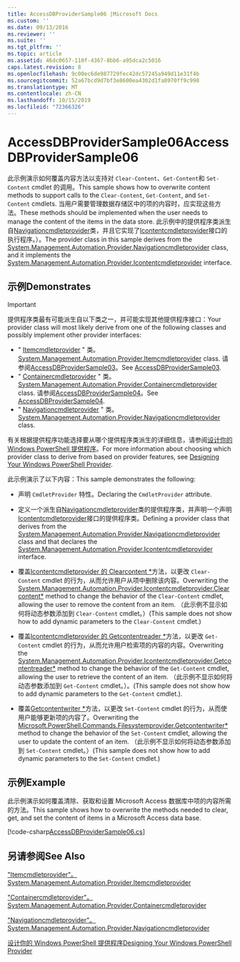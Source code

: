 ```yaml
---
title: AccessDBProviderSample06 |Microsoft Docs
ms.custom: ''
ms.date: 09/13/2016
ms.reviewer: ''
ms.suite: ''
ms.tgt_pltfrm: ''
ms.topic: article
ms.assetid: 46dc0657-110f-4367-8bb6-a95dca2c5016
caps.latest.revision: 8
ms.openlocfilehash: 9c00ec6de987729fec42dc57245a949d11e31f4b
ms.sourcegitcommit: 52a67bcd9d7bf3e8600ea4302d1fa8970ff9c998
ms.translationtype: MT
ms.contentlocale: zh-CN
ms.lasthandoff: 10/15/2019
ms.locfileid: "72366326"
---
```

# <a name="accessdbprovidersample06"></a><span data-ttu-id="b3158-102">AccessDBProviderSample06</span><span class="sxs-lookup"><span data-stu-id="b3158-102">AccessDBProviderSample06</span></span>

<span data-ttu-id="b3158-103">此示例演示如何覆盖内容方法以支持对 `Clear-Content`、`Get-Content`和 `Set-Content` cmdlet 的调用。</span><span class="sxs-lookup"><span data-stu-id="b3158-103">This sample shows how to overwrite content methods to support calls to the `Clear-Content`, `Get-Content`, and `Set-Content` cmdlets.</span></span> <span data-ttu-id="b3158-104">当用户需要管理数据存储区中的项的内容时，应实现这些方法。</span><span class="sxs-lookup"><span data-stu-id="b3158-104">These methods should be implemented when the user needs to manage the content of the items in the data store.</span></span> <span data-ttu-id="b3158-105">此示例中的提供程序类派生自[Navigationcmdletprovider](/dotnet/api/System.Management.Automation.Provider.NavigationCmdletProvider)类，并且它实现了[Icontentcmdletprovider](/dotnet/api/System.Management.Automation.Provider.IContentCmdletProvider)接口的执行程序。）。</span><span class="sxs-lookup"><span data-stu-id="b3158-105">The provider class in this sample derives from the [System.Management.Automation.Provider.Navigationcmdletprovider](/dotnet/api/System.Management.Automation.Provider.NavigationCmdletProvider) class, and it implements the [System.Management.Automation.Provider.Icontentcmdletprovider](/dotnet/api/System.Management.Automation.Provider.IContentCmdletProvider) interface.</span></span>

## <a name="demonstrates"></a><span data-ttu-id="b3158-106">示例</span><span class="sxs-lookup"><span data-stu-id="b3158-106">Demonstrates</span></span>

> [!IMPORTANT]
> <span data-ttu-id="b3158-107">提供程序类最有可能派生自以下类之一，并可能实现其他提供程序接口：</span><span class="sxs-lookup"><span data-stu-id="b3158-107">Your provider class will most likely derive from one of the following classes and possibly implement other provider interfaces:</span></span>
>
> -   <span data-ttu-id="b3158-108">" [Itemcmdletprovider](/dotnet/api/System.Management.Automation.Provider.ItemCmdletProvider) " 类。</span><span class="sxs-lookup"><span data-stu-id="b3158-108">[System.Management.Automation.Provider.Itemcmdletprovider](/dotnet/api/System.Management.Automation.Provider.ItemCmdletProvider) class.</span></span> <span data-ttu-id="b3158-109">请参阅[AccessDBProviderSample03](./accessdbprovidersample03.md)。</span><span class="sxs-lookup"><span data-stu-id="b3158-109">See [AccessDBProviderSample03](./accessdbprovidersample03.md).</span></span>
> -   <span data-ttu-id="b3158-110">" [Containercmdletprovider](/dotnet/api/System.Management.Automation.Provider.ContainerCmdletProvider) " 类。</span><span class="sxs-lookup"><span data-stu-id="b3158-110">[System.Management.Automation.Provider.Containercmdletprovider](/dotnet/api/System.Management.Automation.Provider.ContainerCmdletProvider) class.</span></span> <span data-ttu-id="b3158-111">请参阅[AccessDBProviderSample04](./accessdbprovidersample04.md)。</span><span class="sxs-lookup"><span data-stu-id="b3158-111">See [AccessDBProviderSample04](./accessdbprovidersample04.md).</span></span>
> -   <span data-ttu-id="b3158-112">" [Navigationcmdletprovider](/dotnet/api/System.Management.Automation.Provider.NavigationCmdletProvider) " 类。</span><span class="sxs-lookup"><span data-stu-id="b3158-112">[System.Management.Automation.Provider.Navigationcmdletprovider](/dotnet/api/System.Management.Automation.Provider.NavigationCmdletProvider) class.</span></span>
>
> <span data-ttu-id="b3158-113">有关根据提供程序功能选择要从哪个提供程序类派生的详细信息，请参阅[设计你的 Windows PowerShell 提供程序](./provider-types.md)。</span><span class="sxs-lookup"><span data-stu-id="b3158-113">For more information about choosing which provider class to derive from based on provider features, see [Designing Your Windows PowerShell Provider](./provider-types.md).</span></span>

<span data-ttu-id="b3158-114">此示例演示了以下内容：</span><span class="sxs-lookup"><span data-stu-id="b3158-114">This sample demonstrates the following:</span></span>

- <span data-ttu-id="b3158-115">声明 `CmdletProvider` 特性。</span><span class="sxs-lookup"><span data-stu-id="b3158-115">Declaring the `CmdletProvider` attribute.</span></span>

- <span data-ttu-id="b3158-116">定义一个派生自[Navigationcmdletprovider](/dotnet/api/System.Management.Automation.Provider.NavigationCmdletProvider)类的提供程序类，并声明一个声明[Icontentcmdletprovider](/dotnet/api/System.Management.Automation.Provider.IContentCmdletProvider)接口的提供程序类。</span><span class="sxs-lookup"><span data-stu-id="b3158-116">Defining a provider class that derives from the [System.Management.Automation.Provider.Navigationcmdletprovider](/dotnet/api/System.Management.Automation.Provider.NavigationCmdletProvider) class and that declares the [System.Management.Automation.Provider.Icontentcmdletprovider](/dotnet/api/System.Management.Automation.Provider.IContentCmdletProvider) interface.</span></span>

- <span data-ttu-id="b3158-117">覆盖[Icontentcmdletprovider 的 Clearcontent \*](/dotnet/api/System.Management.Automation.Provider.IContentCmdletProvider.ClearContent)方法，以更改 `Clear-Content` cmdlet 的行为，从而允许用户从项中删除该内容。</span><span class="sxs-lookup"><span data-stu-id="b3158-117">Overwriting the [System.Management.Automation.Provider.Icontentcmdletprovider.Clearcontent\*](/dotnet/api/System.Management.Automation.Provider.IContentCmdletProvider.ClearContent) method to change the behavior of the `Clear-Content` cmdlet, allowing the user to remove the content from an item.</span></span> <span data-ttu-id="b3158-118">（此示例不显示如何将动态参数添加到 `Clear-Content` cmdlet。）</span><span class="sxs-lookup"><span data-stu-id="b3158-118">(This sample does not show how to add dynamic parameters to the `Clear-Content` cmdlet.)</span></span>

- <span data-ttu-id="b3158-119">覆盖[Icontentcmdletprovider 的 Getcontentreader \*](/dotnet/api/System.Management.Automation.Provider.IContentCmdletProvider.GetContentReader)方法，以更改 `Get-Content` cmdlet 的行为，从而允许用户检索项的内容的内容。</span><span class="sxs-lookup"><span data-stu-id="b3158-119">Overwriting the [System.Management.Automation.Provider.Icontentcmdletprovider.Getcontentreader\*](/dotnet/api/System.Management.Automation.Provider.IContentCmdletProvider.GetContentReader) method to change the behavior of the `Get-Content` cmdlet, allowing the user to retrieve the content of an item.</span></span> <span data-ttu-id="b3158-120">（此示例不显示如何将动态参数添加到 `Get-Content` cmdlet。）。</span><span class="sxs-lookup"><span data-stu-id="b3158-120">(This sample does not show how to add dynamic parameters to the `Get-Content` cmdlet.).</span></span>

- <span data-ttu-id="b3158-121">覆盖[Getcontentwriter \*](/dotnet/api/Microsoft.PowerShell.Commands.FileSystemProvider.GetContentWriter)方法，以更改 `Set-Content` cmdlet 的行为，从而使用户能够更新项的内容了。</span><span class="sxs-lookup"><span data-stu-id="b3158-121">Overwriting the [Microsoft.PowerShell.Commands.Filesystemprovider.Getcontentwriter\*](/dotnet/api/Microsoft.PowerShell.Commands.FileSystemProvider.GetContentWriter) method to change the behavior of the `Set-Content` cmdlet, allowing the user to update the content of an item.</span></span> <span data-ttu-id="b3158-122">（此示例不显示如何将动态参数添加到 `Set-Content` cmdlet。）</span><span class="sxs-lookup"><span data-stu-id="b3158-122">(This sample does not show how to add dynamic parameters to the `Set-Content` cmdlet.)</span></span>

## <a name="example"></a><span data-ttu-id="b3158-123">示例</span><span class="sxs-lookup"><span data-stu-id="b3158-123">Example</span></span>

<span data-ttu-id="b3158-124">此示例演示如何覆盖清除、获取和设置 Microsoft Access 数据库中项的内容所需的方法。</span><span class="sxs-lookup"><span data-stu-id="b3158-124">This sample shows how to overwrite the methods needed to clear, get, and set the content of items in a Microsoft Access data base.</span></span>

[!code-csharp[AccessDBProviderSample06.cs](../../../../powershell-sdk-samples/SDK-2.0/csharp/AccessDBProviderSample06/AccessDBProviderSample06.cs#L11-L2399 "AccessDBProviderSample06.cs")]

## <a name="see-also"></a><span data-ttu-id="b3158-125">另请参阅</span><span class="sxs-lookup"><span data-stu-id="b3158-125">See Also</span></span>

[<span data-ttu-id="b3158-126">"Itemcmdletprovider"。</span><span class="sxs-lookup"><span data-stu-id="b3158-126">System.Management.Automation.Provider.Itemcmdletprovider</span></span>](/dotnet/api/System.Management.Automation.Provider.ItemCmdletProvider)

[<span data-ttu-id="b3158-127">"Containercmdletprovider"。</span><span class="sxs-lookup"><span data-stu-id="b3158-127">System.Management.Automation.Provider.Containercmdletprovider</span></span>](/dotnet/api/System.Management.Automation.Provider.ContainerCmdletProvider)

[<span data-ttu-id="b3158-128">"Navigationcmdletprovider"。</span><span class="sxs-lookup"><span data-stu-id="b3158-128">System.Management.Automation.Provider.Navigationcmdletprovider</span></span>](/dotnet/api/System.Management.Automation.Provider.NavigationCmdletProvider)

[<span data-ttu-id="b3158-129">设计你的 Windows PowerShell 提供程序</span><span class="sxs-lookup"><span data-stu-id="b3158-129">Designing Your Windows PowerShell Provider</span></span>](./provider-types.md)

